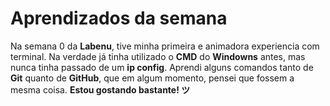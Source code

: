 # Aprendizados da semana
Na semana 0 da **Labenu**, tive minha primeira e animadora experiencia com terminal. Na verdade já tinha utilizado o **CMD** do **Windowns** antes, mas nunca tinha passado de um **ip config**. Aprendi alguns comandos tanto de **Git** quanto de **GitHub**, que em algum momento, pensei que fossem a mesma coisa. **Estou gostando bastante! ツ**